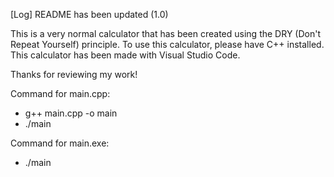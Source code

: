 [Log] README has been updated (1.0)

This is a very normal calculator that has been created using the DRY (Don't Repeat Yourself) principle. 
To use this calculator, please have C++ installed.
This calculator has been made with Visual Studio Code.

Thanks for reviewing my work!

Command for main.cpp:
- g++ main.cpp -o main
- ./main

Command for main.exe:
- ./main
